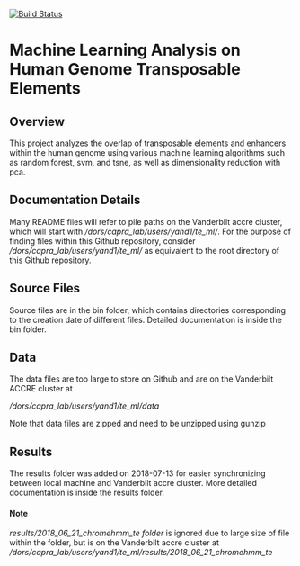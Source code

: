 [![Build Status](https://travis-ci.org/DanielY1783/te_ml.svg?branch=master)](https://travis-ci.org/DanielY1783/te_ml)

# Machine Learning Analysis on Human Genome Transposable Elements

## Overview
This project analyzes the overlap of transposable elements and enhancers within the human genome using various machine learning algorithms such as random forest, svm, and tsne, as well as dimensionality reduction with pca.

## Documentation Details
Many README files will refer to pile paths on the Vanderbilt accre cluster, which will start with */dors/capra_lab/users/yand1/te_ml/*. For the purpose of finding files within this Github repository, consider */dors/capra_lab/users/yand1/te_ml/* as equivalent to the root directory of this Github repository.

## Source Files
Source files are in the bin folder, which contains directories corresponding to the creation date of different files. Detailed documentation is inside the bin folder.

## Data
The data files are too large to store on Github and are on the Vanderbilt ACCRE cluster at

*/dors/capra_lab/users/yand1/te_ml/data*

Note that data files are zipped and need to be unzipped using gunzip

## Results
The results folder was added on 2018-07-13 for easier synchronizing between local machine and Vanderbilt accre cluster. More detailed documentation is inside the results folder.

#### Note
*results/2018_06_21_chromehmm_te folder* 
is ignored due to large size of file within the folder, but is on the Vanderbilt accre cluster at 
*/dors/capra_lab/users/yand1/te_ml/results/2018_06_21_chromehmm_te*
